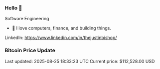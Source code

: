 ### Hello 🤙  

Software Engineering

- 🔭 I love computers, finance, and building things.
  
LinkedIn: https://www.linkedin.com/in/thejustinbishop/  























































































































































































































































































































































































































































































































































































































































































































































































































































































































































































































### Bitcoin Price Update
Last updated: 2025-08-25 18:33:23 UTC
Current price: $112,528.00 USD
